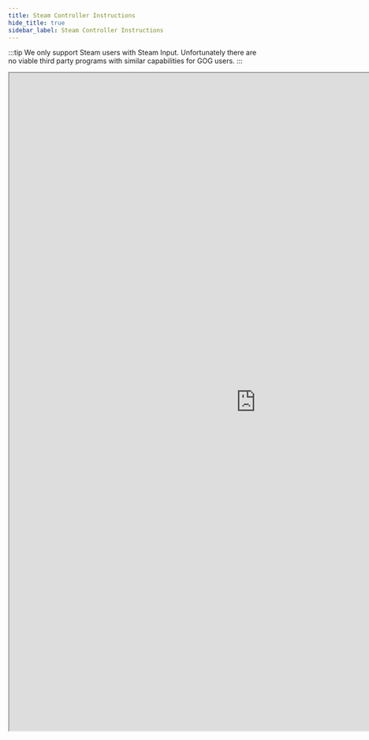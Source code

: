 ```yaml
---
title: Steam Controller Instructions
hide_title: true
sidebar_label: Steam Controller Instructions
---
```


:::tip
We only support Steam users with Steam Input. Unfortunately there are no viable third party programs with similar capabilities for GOG users.
:::

<iframe src="https://drive.google.com/file/d/1o31kGt0kZnDUkWVkkrDiXvB2qoeR2an6/preview" width="1000" height="1333" allow="autoplay"></iframe>
